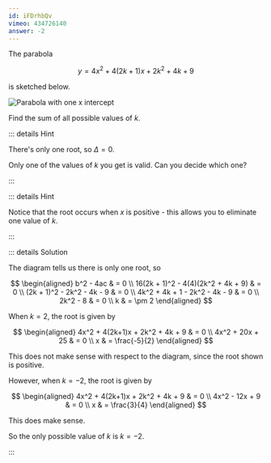 ```yaml
---
id: iFDrhbQv
vimeo: 434726140
answer: -2
---
```


The parabola

$$
y = 4x^2 + 4(2k+1)x + 2k^2 + 4k + 9
$$

is sketched below.

![Parabola with one x intercept](/img/learn/quad-22.svg)

Find the sum of all possible values of $k$.

::: details Hint

There's only one root, so $\Delta = 0$.

Only one of the values of $k$ you get is valid. Can you decide which one?

:::

::: details Hint

Notice that the root occurs when $x$ is positive - this allows you to eliminate
one value of $k$.

:::

::: details Solution

The diagram tells us there is only one root, so

$$
\begin{aligned}
b^2 - 4ac & = 0 \\
16(2k + 1)^2 - 4(4)(2k^2 + 4k + 9) & = 0 \\
(2k + 1)^2 - 2k^2 - 4k - 9 & = 0 \\
4k^2 + 4k + 1 - 2k^2 - 4k - 9 & = 0 \\
2k^2 - 8 & = 0 \\
k & = \pm 2
\end{aligned}
$$

When $k = 2$, the root is given by

$$
\begin{aligned}
4x^2 + 4(2k+1)x + 2k^2 + 4k + 9 & = 0 \\
4x^2 + 20x + 25 & = 0 \\
x & = \frac{-5}{2}
\end{aligned}
$$

This does not make sense with respect to the diagram, since the root shown is
positive.

However, when $k = -2$, the root is given by

$$
\begin{aligned}
4x^2 + 4(2k+1)x + 2k^2 + 4k + 9 & = 0 \\
4x^2 - 12x + 9 & = 0 \\
x & = \frac{3}{4}
\end{aligned}
$$

This does make sense.

So the only possible value of $k$ is $k = -2$.

:::

